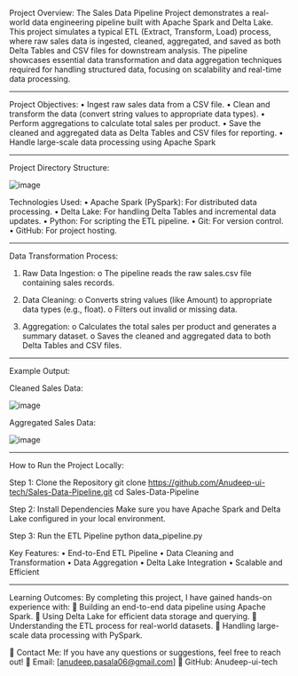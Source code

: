 Project Overview:
The Sales Data Pipeline Project demonstrates a real-world data engineering pipeline built with Apache Spark and Delta Lake. This project simulates a typical ETL (Extract, Transform, Load) process, where raw sales data is ingested, cleaned, aggregated, and saved as both Delta Tables and CSV files for downstream analysis.
The pipeline showcases essential data transformation and data aggregation techniques required for handling structured data, focusing on scalability and real-time data processing.

________________________________________

Project Objectives:
•	Ingest raw sales data from a CSV file.
•	Clean and transform the data (convert string values to appropriate data types).
•	Perform aggregations to calculate total sales per product.
•	Save the cleaned and aggregated data as Delta Tables and CSV files for reporting.
•	Handle large-scale data processing using Apache Spark

________________________________________

 Project Directory Structure:

 ![image](https://github.com/user-attachments/assets/fc36c17f-99a3-4cce-ac08-5373d3d4df74)




Technologies Used:
•	Apache Spark (PySpark): For distributed data processing.
•	Delta Lake: For handling Delta Tables and incremental data updates.
•	Python: For scripting the ETL pipeline.
•	Git: For version control.
•	GitHub: For project hosting.

________________________________________

Data Transformation Process:
1.	Raw Data Ingestion:
o	The pipeline reads the raw sales.csv file containing sales records.

2.	Data Cleaning:
o	Converts string values (like Amount) to appropriate data types (e.g., float).
o	Filters out invalid or missing data.

3.	Aggregation:
o	Calculates the total sales per product and generates a summary dataset.
o	Saves the cleaned and aggregated data to both Delta Tables and CSV files.

________________________________________

Example Output:

Cleaned Sales Data:

![image](https://github.com/user-attachments/assets/53dce715-bda5-4103-b5ea-b4310164d72a)


Aggregated Sales Data:

![image](https://github.com/user-attachments/assets/4c3d0c1f-81ce-4c33-8dc0-562faeeb873f)

 
________________________________________

How to Run the Project Locally:

Step 1: Clone the Repository
git clone https://github.com/Anudeep-ui-tech/Sales-Data-Pipeline.git
cd Sales-Data-Pipeline 

Step 2: Install Dependencies
Make sure you have Apache Spark and Delta Lake configured in your local environment.

Step 3: Run the ETL Pipeline
python data_pipeline.py
 
Key Features:
•	End-to-End ETL Pipeline
•	Data Cleaning and Transformation
•	Data Aggregation
•	Delta Lake Integration
•	Scalable and Efficient


________________________________________

Learning Outcomes:
By completing this project, I have gained hands-on experience with:
🔹 Building an end-to-end data pipeline using Apache Spark.
🔹 Using Delta Lake for efficient data storage and querying.
🔹 Understanding the ETL process for real-world datasets.
🔹 Handling large-scale data processing with PySpark.

📩 Contact Me:
If you have any questions or suggestions, feel free to reach out!
📧 Email: [anudeep.pasala06@gmail.com]
🔗 GitHub: Anudeep-ui-tech



